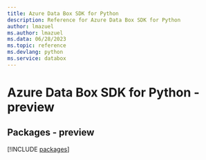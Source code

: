 ```yaml
---
title: Azure Data Box SDK for Python
description: Reference for Azure Data Box SDK for Python
author: lmazuel
ms.author: lmazuel
ms.data: 06/28/2023
ms.topic: reference
ms.devlang: python
ms.service: databox
---
```

# Azure Data Box SDK for Python - preview
## Packages - preview
[!INCLUDE [packages](data-box-index.md)]